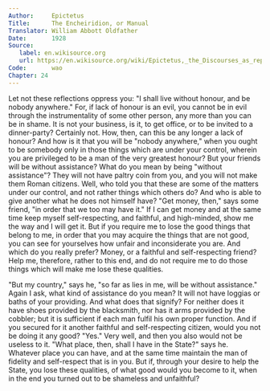 ```yaml
---
Author:     Epictetus  
Title:      The Encheiridion, or Manual  
Translator: William Abbott Oldfather  
Date:       1928  
Source: 
   label: en.wikisource.org
   url: https://en.wikisource.org/wiki/Epictetus,_the_Discourses_as_reported_by_Arrian,_the_Manual,_and_Fragments/Manual 
Code:       wao  
Chapter: 24
---
```


Let not these reflections oppress you: "I shall live without honour, and be
nobody anywhere." For, if lack of honour is an evil, you cannot be in evil
through the instrumentality of some other person, any more than you can be in
shame. It is not your business, is it, to get office, or to be invited to a
dinner-party? Certainly not. How, then, can this be any longer a lack of
honour? And how is it that you will be "nobody anywhere," when you ought to be
somebody only in those things which are under your control, wherein you are
privileged to be a man of the very greatest honour? But your friends will be
without assistance? What do you mean by being "without assistance"? They will
not have paltry coin from you, and you will not make them Roman citizens. Well,
who told you that these are some of the matters under our control, and not
rather things which others do? And who is able to give another what he does not
himself have? "Get money, then," says some friend, "in order that we too may
have it." If I can get money and at the same time keep myself self-respecting,
and faithful, and high-minded, show me the way and I will get it. But if you
require me to lose the good things that belong to me, in order that you may
acquire the things that are not good, you can see for yourselves how unfair and
inconsiderate you are. And which do you really prefer? Money, or a faithful and
self-respecting friend? Help me, therefore, rather to this end, and do not
require me to do those things which will make me lose these qualities.

"But my country," says he, "so far as lies in me, will be without assistance."
Again I ask, what kind of assistance do you mean? It will not have loggias or
baths of your providing. And what does that signify? For neither does it have
shoes provided by the blacksmith, nor has it arms provided by the cobbler; but
it is sufficient if each man fulfil his own proper function. And if you secured
for it another faithful and self-respecting citizen, would you not be doing it
any good? "Yes." Very well, and then you also would not be useless to it. "What
place, then, shall I have in the State?" says he. Whatever place you can have,
and at the same time maintain the man of fidelity and self-respect that is in
you. But if, through your desire to help the State, you lose these qualities,
of what good would you become to it, when in the end you turned out to be
shameless and unfaithful?


